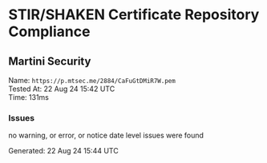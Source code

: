 # STIR/SHAKEN Certificate Repository Compliance

## Martini Security

Name: `https://p.mtsec.me/2884/CaFuGtDMiR7W.pem`\
Tested At: 22 Aug 24 15:42 UTC\
Time: 131ms

### Issues

no warning, or error, or notice date level issues were found

Generated: 22 Aug 24 15:44 UTC
